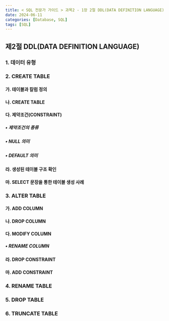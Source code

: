 ```yaml
---
title: < SQL 전문가 가이드 > 과목2 - 1장 2절 DDL(DATA DEFINITION LANGUAGE)
date: 2024-06-11
categories: [Database, SQL]
tags: [SQL]
---
```


## 제2절 DDL(DATA DEFINITION LANGUAGE)

### 1. 데이터 유형

### 2. CREATE TABLE

#### 가. 테이블과 칼럼 정의

#### 나. CREATE TABLE

#### 다. 제약조건(CONSTRAINT)

##### • 제약조건의 종류

##### • NULL 의미

##### • DEFAULT 의미

#### 라. 생성된 테이블 구조 확인

#### 마. SELECT 문장을 통한 테이블 생성 사례

### 3. ALTER TABLE

#### 가. ADD COLUMN

#### 나. DROP COLUMN

#### 다. MODIFY COLUMN

##### • RENAME COLUMN

#### 라. DROP CONSTRAINT

#### 마. ADD CONSTRAINT

### 4. RENAME TABLE

### 5. DROP TABLE

### 6. TRUNCATE TABLE
